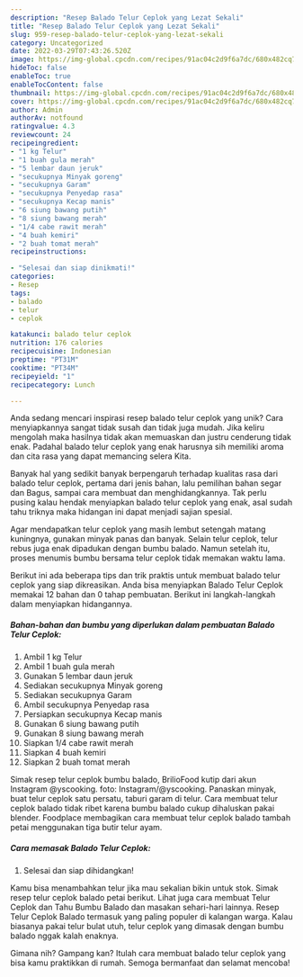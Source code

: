 ```yaml
---
description: "Resep Balado Telur Ceplok yang Lezat Sekali"
title: "Resep Balado Telur Ceplok yang Lezat Sekali"
slug: 959-resep-balado-telur-ceplok-yang-lezat-sekali
category: Uncategorized
date: 2022-03-29T07:43:26.520Z
image: https://img-global.cpcdn.com/recipes/91ac04c2d9f6a7dc/680x482cq70/balado-telur-ceplok-foto-resep-utama.jpg
hideToc: false
enableToc: true
enableTocContent: false
thumbnail: https://img-global.cpcdn.com/recipes/91ac04c2d9f6a7dc/680x482cq70/balado-telur-ceplok-foto-resep-utama.jpg
cover: https://img-global.cpcdn.com/recipes/91ac04c2d9f6a7dc/680x482cq70/balado-telur-ceplok-foto-resep-utama.jpg
author: Admin
authorAv: notfound
ratingvalue: 4.3
reviewcount: 24
recipeingredient:
- "1 kg Telur"
- "1 buah gula merah"
- "5 lembar daun jeruk"
- "secukupnya Minyak goreng"
- "secukupnya Garam"
- "secukupnya Penyedap rasa"
- "secukupnya Kecap manis"
- "6 siung bawang putih"
- "8 siung bawang merah"
- "1/4 cabe rawit merah"
- "4 buah kemiri"
- "2 buah tomat merah"
recipeinstructions:

- "Selesai dan siap dinikmati!"
categories:
- Resep
tags:
- balado
- telur
- ceplok

katakunci: balado telur ceplok 
nutrition: 176 calories
recipecuisine: Indonesian
preptime: "PT31M"
cooktime: "PT34M"
recipeyield: "1"
recipecategory: Lunch

---
```





Anda sedang mencari inspirasi resep balado telur ceplok yang unik? Cara menyiapkannya sangat tidak susah dan tidak juga mudah. Jika keliru mengolah maka hasilnya tidak akan memuaskan dan justru cenderung tidak enak. Padahal balado telur ceplok yang enak harusnya sih memiliki aroma dan cita rasa yang dapat memancing selera Kita.





Banyak hal yang sedikit banyak berpengaruh terhadap kualitas rasa dari balado telur ceplok, pertama dari jenis bahan, lalu pemilihan bahan segar dan Bagus, sampai cara membuat dan menghidangkannya. Tak perlu pusing kalau hendak menyiapkan balado telur ceplok yang enak,      asal sudah tahu triknya maka hidangan ini dapat menjadi sajian spesial.














Agar mendapatkan telur ceplok yang masih lembut setengah matang kuningnya, gunakan minyak panas dan banyak. Selain telur ceplok, telur rebus juga enak dipadukan dengan bumbu balado. Namun setelah itu, proses menumis bumbu bersama telur ceplok tidak memakan waktu lama.






Berikut ini ada beberapa tips dan trik praktis untuk membuat balado telur ceplok yang siap dikreasikan. Anda bisa menyiapkan Balado Telur Ceplok memakai 12 bahan dan 0 tahap pembuatan. Berikut ini langkah-langkah dalam menyiapkan hidangannya.

<!--inarticleads1-->

##### Bahan-bahan dan bumbu yang diperlukan dalam pembuatan Balado Telur Ceplok:

1. Ambil 1 kg Telur
1. Ambil 1 buah gula merah
1. Gunakan 5 lembar daun jeruk
1. Sediakan secukupnya Minyak goreng
1. Sediakan secukupnya Garam
1. Ambil secukupnya Penyedap rasa
1. Persiapkan secukupnya Kecap manis
1. Gunakan 6 siung bawang putih
1. Gunakan 8 siung bawang merah
1. Siapkan 1/4 cabe rawit merah
1. Siapkan 4 buah kemiri
1. Siapkan 2 buah tomat merah


Simak resep telur ceplok bumbu balado, BrilioFood kutip dari akun Instagram @yscooking. foto: Instagram/@yscooking. Panaskan minyak, buat telur ceplok satu persatu, taburi garam di telur. Cara membuat telur ceplok balado tidak ribet karena bumbu balado cukup dihaluskan pakai blender. Foodplace membagikan cara membuat telur ceplok balado tambah petai menggunakan tiga butir telur ayam. 

<!--inarticleads2-->

##### Cara memasak Balado Telur Ceplok:


1. Selesai dan siap dihidangkan!

Kamu bisa menambahkan telur jika mau sekalian bikin untuk stok. Simak resep telur ceplok balado petai berikut. Lihat juga cara membuat Telur Ceplok dan Tahu Bumbu Balado dan masakan sehari-hari lainnya. Resep Telur Ceplok Balado termasuk yang paling populer di kalangan warga. Kalau biasanya pakai telur bulat utuh, telur ceplok yang dimasak dengan bumbu balado nggak kalah enaknya. 

Gimana nih? Gampang kan? Itulah cara membuat balado telur ceplok yang bisa kamu praktikkan di rumah. Semoga bermanfaat dan selamat mencoba!
